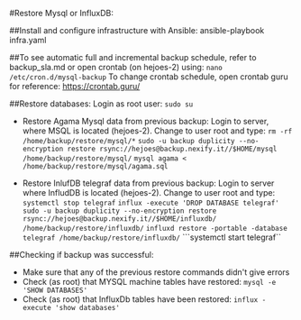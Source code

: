 #Restore Mysql or InfluxDB:

##Install and configure infrastructure with Ansible:
ansible-playbook infra.yaml

##To see automatic full and incremental backup schedule, refer to backup_sla.md or open crontab (on hejoes-2) using:
```nano /etc/cron.d/mysql-backup```
To change crontab schedule, open crontab guru for reference: https://crontab.guru/


##Restore databases:
Login as root user: ```sudo su```

* Restore Agama Mysql data from previous backup:
  Login to server, where MSQL is located (hejoes-2). Change to user root and type:
    ```rm -rf /home/backup/restore/mysql/*```
    ```sudo -u backup duplicity --no-encryption restore rsync://hejoes@backup.nexify.it//$HOME/mysql /home/backup/restore/mysql/```
    ```mysql agama < /home/backup/restore/mysql/agama.sql```

* Restore InlufDB telegraf data from previous backup:
  Login to server where InfludDB is located (hejoes-2). Change to user root and type:
    ```systemctl stop telegraf```
    ```influx -execute 'DROP DATABASE telegraf'```
    ```sudo -u backup duplicity --no-encryption restore rsync://hejoes@backup.nexify.it//$HOME/influxdb/ /home/backup/restore/influxdb/```
    ```influxd restore -portable -database telegraf /home/backup/restore/influxdb/```
    ```systemctl start telegraf``

##Checking if backup was successful:
- Make sure that any of the previous restore commands didn't give errors
- Check (as root) that MYSQL machine tables have restored: ```mysql -e 'SHOW DATABASES'```
- Check (as root) that InfluxDb tables have been restored: ```influx -execute 'show databases'``` 

